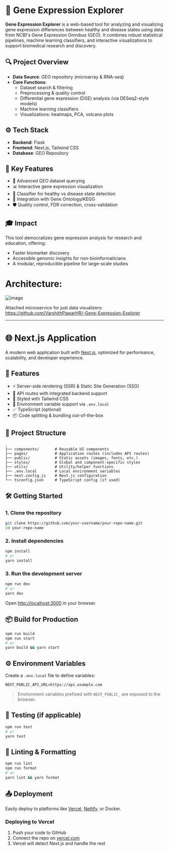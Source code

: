 # 🧬 Gene Expression Explorer

**Gene Expression Explorer** is a web-based tool for analyzing and visualizing gene expression differences between healthy and disease states using data from NCBI's Gene Expression Omnibus (GEO). It combines robust statistical pipelines, machine learning classifiers, and interactive visualizations to support biomedical research and discovery.

## 🔍 Project Overview

- **Data Source**: GEO repository (microarray & RNA-seq)
- **Core Functions**:
  - Dataset search & filtering
  - Preprocessing & quality control
  - Differential gene expression (DGE) analysis (via DESeq2-style models)
  - Machine learning classifiers 
  - Visualizations: heatmaps, PCA, volcano plots

## ⚙️ Tech Stack

- **Backend**: Flask
- **Frontend**: Next.js, Tailwind CSS
- **Database**: GEO Repository


## 🎯 Key Features

- 🔎 Advanced GEO dataset querying
- 📊 Interactive gene expression visualization
- 🧠 Classifier for healthy vs disease state detection
- 🧬 Integration with Gene Ontology/KEGG
- 🛡️ Quality control, FDR correction, cross-validation

## 🎓 Impact

This tool democratizes gene expression analysis for research and education, offering:
- Faster biomarker discovery
- Accessible genomic insights for non-bioinformaticians
- A modular, reproducible pipeline for large-scale studies


# Architecture:

![image](https://github.com/user-attachments/assets/d0f1cc26-1782-48bb-8a04-1315df60e066)


 Attached microservice for just data visualizers:  https://github.com/VarshithPawarHR/-Gene-Expression-Explorer

---

# 🌐 Next.js Application

A modern web application built with [Next.js](https://nextjs.org/), optimized for performance, scalability, and developer experience.

## 🚀 Features

- ⚡ Server-side rendering (SSR) & Static Site Generation (SSG)
- 🔀 API routes with integrated backend support
- 🎨 Styled with Tailwind CSS
- 🔐 Environment variable support via `.env.local`
- ✅ TypeScript (optional)
- 📦 Code splitting & bundling out-of-the-box

## 📁 Project Structure

```
.
├── components/       # Reusable UI components
├── pages/            # Application routes (includes API routes)
├── public/           # Static assets (images, fonts, etc.)
├── styles/           # Global and component-specific styles
├── utils/            # Utility/helper functions
├── .env.local        # Local environment variables
├── next.config.js    # Next.js configuration
└── tsconfig.json     # TypeScript config (if used)
```

## 🛠️ Getting Started

### 1. Clone the repository

```bash
git clone https://github.com/your-username/your-repo-name.git
cd your-repo-name
```

### 2. Install dependencies

```bash
npm install
# or
yarn install
```

### 3. Run the development server

```bash
npm run dev
# or
yarn dev
```

Open [http://localhost:3000](http://localhost:3000) in your browser.

## 📦 Build for Production

```bash
npm run build
npm run start
# or
yarn build && yarn start
```

## ⚙️ Environment Variables

Create a `.env.local` file to define variables:

```env
NEXT_PUBLIC_API_URL=https://api.example.com
```

> Environment variables prefixed with `NEXT_PUBLIC_` are exposed to the browser.

## 🧪 Testing (if applicable)

```bash
npm run test
# or
yarn test
```

## 🧼 Linting & Formatting

```bash
npm run lint
npm run format
# or
yarn lint && yarn format
```

## 📤 Deployment

Easily deploy to platforms like [Vercel](https://vercel.com), [Netlify](https://netlify.com), or Docker.

### Deploying to Vercel

1. Push your code to GitHub
2. Connect the repo on [vercel.com](https://vercel.com/import)
3. Vercel will detect Next.js and handle the rest
